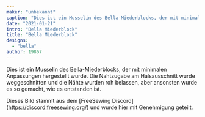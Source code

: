 ```yaml
---
maker: "unbekannt"
caption: "Dies ist ein Musselin des Bella-Miederblocks, der mit minimalen Anpassungen hergestellt wurde"
date: "2021-01-21"
intro: "Bella Miederblock"
title: "Bella Miederblock"
designs:
  - "bella"
author: 19867
---
```



Dies ist ein Musselin des Bella-Miederblocks, der mit minimalen Anpassungen hergestellt wurde. Die Nahtzugabe am Halsausschnitt wurde weggeschnitten und die Nähte wurden roh belassen, aber ansonsten wurde es so gemacht, wie es entstanden ist.

<Note>

Dieses Bild stammt aus dem [FreeSewing Discord] (https://discord.freesewing.org/) und wurde hier mit Genehmigung geteilt.

</Note>


